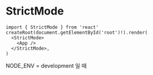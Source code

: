 # StrictMode

```tsx
import { StrictMode } from 'react'
createRoot(document.getElementById('root')!).render(
  <StrictMode>
    <App />
  </StrictMode>,
)
```

NODE_ENV = development 일 때
